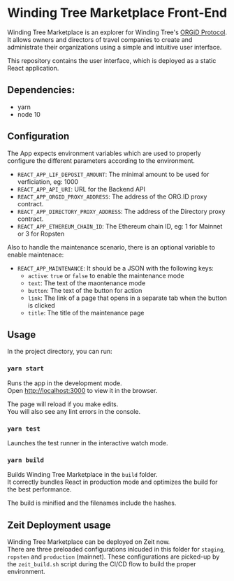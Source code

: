 # Winding Tree Marketplace Front-End

Winding Tree Marketplace is an explorer for Winding Tree's [ORGiD Protocol](https://github.com/windingtree/org.id).
It allows owners and directors of travel companies to create and administrate their organizations using a simple and intuitive user interface.

This repository contains the user interface, which is deployed as a static React application.

## Dependencies:
* yarn
* node 10

## Configuration
The App expects environment variables which are used to properly configure the different parameters according to the environment.

* `REACT_APP_LIF_DEPOSIT_AMOUNT`: The minimal amount to be used for verficiation, eg: 1000
* `REACT_APP_API_URI`: URL for the Backend API
* `REACT_APP_ORGID_PROXY_ADDRESS`: The address of the ORG.ID proxy contract.
* `REACT_APP_DIRECTORY_PROXY_ADDRESS`: The address of the Directory proxy contract.
* `REACT_APP_ETHEREUM_CHAIN_ID`: The Ethereum chain ID, eg: 1 for Mainnet or 3 for Ropsten


Also to handle the maintenance scenario, there is an optional variable to enable maintenace:
* `REACT_APP_MAINTENANCE`: It should be a JSON with the following keys:
  * `active`: `true` or `false` to enable the maintenance mode
  * `text`: The text of the maontenance mode
  * `button`: The text of the button for action
  * `link`: The link of a page that opens in a separate tab when the button is clicked
  * `title`: The title of the maintenance page


## Usage

In the project directory, you can run:

### `yarn start`

Runs the app in the development mode.<br />
Open [http://localhost:3000](http://localhost:3000) to view it in the browser.

The page will reload if you make edits.<br />
You will also see any lint errors in the console.

### `yarn test`

Launches the test runner in the interactive watch mode.

### `yarn build`

Builds Winding Tree Marketplace in the `build` folder.<br />
It correctly bundles React in production mode and optimizes the build for the best performance.

The build is minified and the filenames include the hashes.<br />

## Zeit Deployment usage
Winding Tree Marketplace can be deployed on Zeit now.<br />
There are three preloaded configurations inlcuded in this folder for `staging`, `ropsten` and `production` (mainnet). These configurations are picked-up by the `zeit_build.sh` script during the CI/CD flow to build the proper environment.

